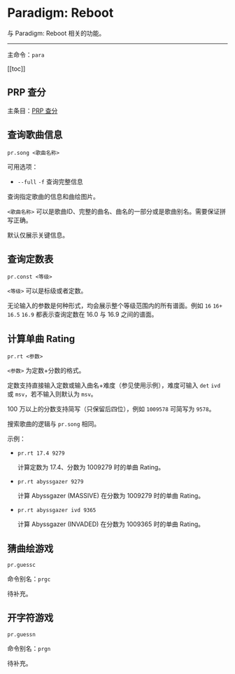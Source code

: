 # Paradigm: Reboot

与 Paradigm: Reboot 相关的功能。

---

主命令：`para`

[[toc]]

## PRP 查分

主条目：[PRP 查分](./prp/)

## 查询歌曲信息

```
pr.song <歌曲名称>
```

可用选项：

- `--full` `-f` 查询完整信息

查询指定歌曲的信息和曲绘图片。

`<歌曲名称>` 可以是歌曲ID、完整的曲名、曲名的一部分或是歌曲别名。需要保证拼写正确。

默认仅展示关键信息。

## 查询定数表

```
pr.const <等级>
```

`<等级>` 可以是标级或者定数。

无论输入的参数是何种形式，均会展示整个等级范围内的所有谱面。例如 `16` `16+` `16.5` `16.9` 都表示查询定数在 16.0 与 16.9 之间的谱面。

## 计算单曲 Rating

```
pr.rt <参数>
```

`<参数>` 为定数+分数的格式。

定数支持直接输入定数或输入曲名+难度（参见使用示例），难度可输入 `det` `ivd` 或 `msv`，若不输入则默认为 `msv`。

100 万以上的分数支持简写（只保留后四位），例如 `1009578` 可简写为 `9578`。

搜索歌曲的逻辑与 `pr.song` 相同。

示例：

- `pr.rt 17.4 9279`

  计算定数为 17.4、分数为 1009279 时的单曲 Rating。

- `pr.rt abyssgazer 9279`

  计算 Abyssgazer (MASSIVE) 在分数为 1009279 时的单曲 Rating。

- `pr.rt abyssgazer ivd 9365`

  计算 Abyssgazer (INVADED) 在分数为 1009365 时的单曲 Rating。

## 猜曲绘游戏

```
pr.guessc
```

命令别名：`prgc`

待补充。

## 开字符游戏

```
pr.guessn
```

命令别名：`prgn`

待补充。
